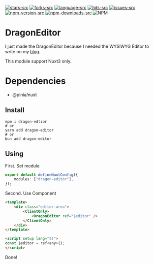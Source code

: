 [stars-src]: https://img.shields.io/github/stars/lovefields/dragonEditor
[stars-href]: https://github.com/lovefields/dragonEditor/stargazers
[issues-src]: https://img.shields.io/github/issues/lovefields/dragonEditor
[issues-href]: https://github.com/lovefields/dragonEditor/issues
[forks-src]: https://img.shields.io/github/forks/lovefields/dragonEditor
[forks-href]: https://github.com/lovefields/dragonEditor/network/members
[language-src]: https://img.shields.io/github/languages/top/lovefields/dragonEditor
[language-href]: https://github.com/lovefields/dragonEditor/
[hits-src]: https://hits.seeyoufarm.com/api/count/incr/badge.svg?url=https%3A%2F%2Fgithub.com%2Flovefields%2FdragonEditor&count_bg=%2379C83D&title_bg=%23555555&icon=&icon_color=%23E7E7E7&title=hits&edge_flat=false
[hits-href]: https://hits.seeyoufarm.com
[npm-version-src]: https://img.shields.io/npm/v/dragon-editor/latest.svg?style=flat&colorA=18181B&colorB=28CF8D
[npm-version-href]: https://www.npmjs.com/package/dragon-editor
[npm-downloads-src]: https://img.shields.io/npm/dm/dragon-editor.svg?style=flat&colorA=18181B&colorB=28CF8D
[npm-downloads-href]: https://www.npmjs.com/package/dragon-editor
[license-src]: https://img.shields.io/npm/l/dragon-editor

[![stars-src]](stars-href)
[![forks-src]](forks-href)
[![language-src]](language-href)
[![hits-src]](hits-href)
[![issues-src]](issues-href)
[![npm-version-src]][npm-version-href]
[![npm-downloads-src]][npm-downloads-href]
![NPM][license-src]

# DragonEditor

I just made the DragonEditor because I needed the WYSIWYG Editor to write on my [blog](https://dico.me).

This module support Nuxt3 only.

# Dependencies

- @pinia/nuxt

## Install

```shell
mpm i dragon-edtior
# or
yarn add dragon-editor
# or
bun add dragon-editor
```

## Using

First. Set module

```typescript
export default defineNuxtConfig({
    modules: ["dragon-editor"],
});
```

Second. Use Component

```html
<template>
    <div class="editor-area">
        <ClientOnly>
            <DragonEditor ref="$editor" />
        </ClientOnly>
    </div>
</template>

<script setup lang="ts">
const $editor = ref<any>();
</script>
```

Done! 

<!-- More information is here [Document](123) -->